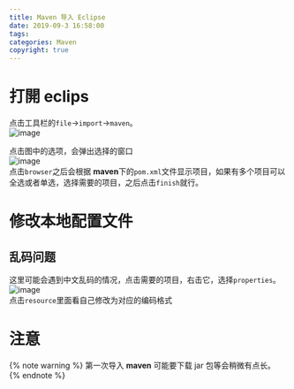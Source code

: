 ```yaml
---
title: Maven 导入 Eclipse
date: 2019-09-3 16:58:00
tags: 
categories: Maven
copyright: true
---
```

# 打開 eclips
点击工具栏的``file``->``import``->``maven``。  
![image](https://note.youdao.com/yws/public/resource/359e08a52f64deaac553adb0132327ad/xmlnote/A50BAD957E0340CC9AF5030E172E355E/11296)  
<!--more-->
点击图中的选项，会弹出选择的窗口  
![image](https://note.youdao.com/yws/public/resource/359e08a52f64deaac553adb0132327ad/xmlnote/890A1DE1C1D24F0380C816CF61813AE8/11301)  
点击``browser``之后会根据 **maven**下的``pom.xml``文件显示项目，如果有多个项目可以全选或者单选，选择需要的项目，之后点击``finish``就行。  
# 修改本地配置文件
## 乱码问题
这里可能会遇到中文乱码的情况，点击需要的项目，右击它，选择``properties``。  
![image](https://note.youdao.com/yws/public/resource/359e08a52f64deaac553adb0132327ad/xmlnote/E0C3469E46D043FC91D4827DBD229A3F/11321)  
点击``resource``里面看自己修改为对应的编码格式
# 注意
{% note warning %}
第一次导入 **maven** 可能要下载 jar 包等会稍微有点长。  
{% endnote %}